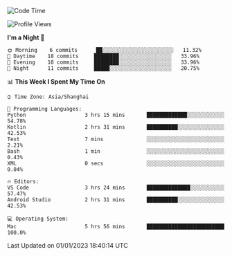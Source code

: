 <!--START_SECTION:waka-->
![Code Time](http://img.shields.io/badge/Code%20Time-44%20hrs%2019%20mins-blue)

![Profile Views](http://img.shields.io/badge/Profile%20Views-0-blue)

**I'm a Night 🦉** 

```text
🌞 Morning    6 commits      ██░░░░░░░░░░░░░░░░░░░░░░░   11.32% 
🌆 Daytime    18 commits     ████████░░░░░░░░░░░░░░░░░   33.96% 
🌃 Evening    18 commits     ████████░░░░░░░░░░░░░░░░░   33.96% 
🌙 Night      11 commits     █████░░░░░░░░░░░░░░░░░░░░   20.75%

```


📊 **This Week I Spent My Time On** 

```text
⌚︎ Time Zone: Asia/Shanghai

💬 Programming Languages: 
Python                   3 hrs 15 mins       █████████████░░░░░░░░░░░░   54.78% 
Kotlin                   2 hrs 31 mins       ██████████░░░░░░░░░░░░░░░   42.53% 
Text                     7 mins              ░░░░░░░░░░░░░░░░░░░░░░░░░   2.21% 
Bash                     1 min               ░░░░░░░░░░░░░░░░░░░░░░░░░   0.43% 
XML                      0 secs              ░░░░░░░░░░░░░░░░░░░░░░░░░   0.04%

🔥 Editors: 
VS Code                  3 hrs 24 mins       ██████████████░░░░░░░░░░░   57.47% 
Android Studio           2 hrs 31 mins       ██████████░░░░░░░░░░░░░░░   42.53%

💻 Operating System: 
Mac                      5 hrs 56 mins       █████████████████████████   100.0%

```


 Last Updated on 01/01/2023 18:40:14 UTC
<!--END_SECTION:waka-->